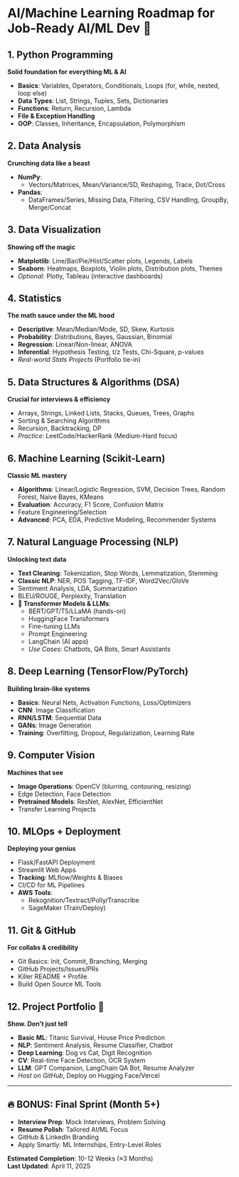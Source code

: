 # AI/Machine Learning Roadmap for Job-Ready AI/ML Dev 🚀

## 1. Python Programming
**Solid foundation for everything ML & AI**  
- **Basics**: Variables, Operators, Conditionals, Loops (for, while, nested, loop else)
- **Data Types**: List, Strings, Tuples, Sets, Dictionaries
- **Functions**: Return, Recursion, Lambda
- **File & Exception Handling**
- **OOP**: Classes, Inheritance, Encapsulation, Polymorphism

## 2. Data Analysis
**Crunching data like a beast**  
- **NumPy**: 
  - Vectors/Matrices, Mean/Variance/SD, Reshaping, Trace, Dot/Cross
- **Pandas**: 
  - DataFrames/Series, Missing Data, Filtering, CSV Handling, GroupBy, Merge/Concat

## 3. Data Visualization
**Showing off the magic**  
- **Matplotlib**: Line/Bar/Pie/Hist/Scatter plots, Legends, Labels
- **Seaborn**: Heatmaps, Boxplots, Violin plots, Distribution plots, Themes
- *Optional*: Plotly, Tableau (interactive dashboards)

## 4. Statistics
**The math sauce under the ML hood**  
- **Descriptive**: Mean/Median/Mode, SD, Skew, Kurtosis
- **Probability**: Distributions, Bayes, Gaussian, Binomial
- **Regression**: Linear/Non-linear, ANOVA
- **Inferential**: Hypothesis Testing, t/z Tests, Chi-Square, p-values
- *Real-world Stats Projects* (Portfolio tie-in)

## 5. Data Structures & Algorithms (DSA)
**Crucial for interviews & efficiency**  
- Arrays, Strings, Linked Lists, Stacks, Queues, Trees, Graphs
- Sorting & Searching Algorithms
- Recursion, Backtracking, DP
- *Practice*: LeetCode/HackerRank (Medium-Hard focus)

## 6. Machine Learning (Scikit-Learn)
**Classic ML mastery**  
- **Algorithms**: Linear/Logistic Regression, SVM, Decision Trees, Random Forest, Naive Bayes, KMeans
- **Evaluation**: Accuracy, F1 Score, Confusion Matrix
- Feature Engineering/Selection
- **Advanced**: PCA, EDA, Predictive Modeling, Recommender Systems

## 7. Natural Language Processing (NLP)
**Unlocking text data**  
- **Text Cleaning**: Tokenization, Stop Words, Lemmatization, Stemming
- **Classic NLP**: NER, POS Tagging, TF-IDF, Word2Vec/GloVe
- Sentiment Analysis, LDA, Summarization
- BLEU/ROUGE, Perplexity, Translation
- **🧠 Transformer Models & LLMs**:
  - BERT/GPT/T5/LLaMA (hands-on)
  - HuggingFace Transformers
  - Fine-tuning LLMs
  - Prompt Engineering
  - LangChain (AI apps)
  - *Use Cases*: Chatbots, QA Bots, Smart Assistants

## 8. Deep Learning (TensorFlow/PyTorch)
**Building brain-like systems**  
- **Basics**: Neural Nets, Activation Functions, Loss/Optimizers
- **CNN**: Image Classification
- **RNN/LSTM**: Sequential Data
- **GANs**: Image Generation
- **Training**: Overfitting, Dropout, Regularization, Learning Rate

## 9. Computer Vision
**Machines that see**  
- **Image Operations**: OpenCV (blurring, contouring, resizing)
- Edge Detection, Face Detection
- **Pretrained Models**: ResNet, AlexNet, EfficientNet
- Transfer Learning Projects

## 10. MLOps + Deployment
**Deploying your genius**  
- Flask/FastAPI Deployment
- Streamlit Web Apps
- **Tracking**: MLflow/Weights & Biases
- CI/CD for ML Pipelines
- **AWS Tools**:
  - Rekognition/Textract/Polly/Transcribe
  - SageMaker (Train/Deploy)

## 11. Git & GitHub
**For collabs & credibility**  
- Git Basics: Init, Commit, Branching, Merging
- GitHub Projects/Issues/PRs
- Killer README + Profile
- Build Open Source ML Tools

## 12. Project Portfolio 💼
**Show. Don't just tell**  
- **Basic ML**: Titanic Survival, House Price Prediction  
- **NLP**: Sentiment Analysis, Resume Classifier, Chatbot  
- **Deep Learning**: Dog vs Cat, Digit Recognition  
- **CV**: Real-time Face Detection, OCR System  
- **LLM**: GPT Companion, LangChain QA Bot, Resume Analyzer  
- *Host on GitHub*, Deploy on Hugging Face/Vercel

---

## 🔥 BONUS: Final Sprint (Month 5+)
- **Interview Prep**: Mock Interviews, Problem Solving
- **Resume Polish**: Tailored AI/ML Focus
- GitHub & LinkedIn Branding
- Apply Smartly: ML Internships, Entry-Level Roles

**Estimated Completion**: 10-12 Weeks (≈3 Months)  
**Last Updated**: April 11, 2025